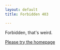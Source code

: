 ```yaml
---
layout: default
title: Forbidden 403

---
```


Forbidden, that's weird.

[Please try the homepage](https://thechels.uk/")

